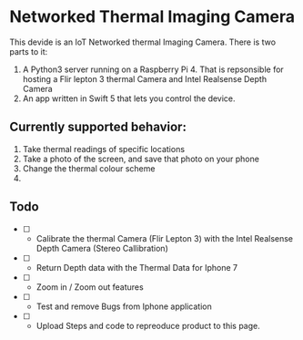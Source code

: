 
# Networked Thermal Imaging Camera

This devide is an IoT Networked thermal Imaging Camera.
There is two parts to it:

1. A Python3 server running on a Raspberry Pi 4. That is repsonsible for hosting a Flir lepton 3 thermal Camera and Intel Realsense Depth Camera
2. An app written in Swift 5 that lets you control the device.

## Currently supported behavior:
1. Take thermal readings of specific locations
2. Take a photo of the screen, and save that photo on your phone
3. Change the thermal colour scheme
4. 

## Todo
- [ ] - Calibrate the thermal Camera (Flir Lepton 3) with the Intel Realsense Depth Camera (Stereo Callibration)
- [ ] - Return Depth data with the Thermal Data for Iphone 7
- [ ] - Zoom in / Zoom out features
- [ ] - Test and remove Bugs from Iphone application
- [ ] - Upload Steps and code to repreoduce product to this page.
